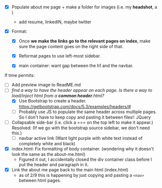 - [X] Populate about me page + make a folder for images (i.e. my **headshot**, a )
    - add resume, linkedIN, maybe twitter    

- [X] Format: 
    - [X] Once **we make the links go to the relevant pages on index**, make sure the page content goes on the right side of that.
    - [X] Reformat pages to use left-most sidebar. 
    - [X] main container: want gap between the h1 and the navbar.


If time permits:
- [ ] Add preview image to ReadME.md
- [ ] *find a way to have the header appear on each page. Is there a way to load/inject html from a **common header**.html?*
    - [X] Use Bootstrap to create a header.
    https://getbootstrap.com/docs/5.3/examples/headers/#
    - [ ] Probably use JS to populate the same header across multiple pages. So I don't have to keep copy and pasting it between files!: JQuery
- [ ] Collapsable side-bar (i.e. click a === on the top left to make it appear.)
Resolved:
(If we go with the bootstrap source sidebar, we don't need this.)
    - [ ] navbar active link (Want light purple with white text instead of completely white and black)
- [X] index.html: Fix formatting of body container. (wondering why it doesn't look the same as the about-me.html)
    - Figured it out, I accidentally closed the div container class before I put the header and paragraph in it.
- [X] Link the about me page back to the main html (index.html)
    - as of 2/9 this is happening by just copying and pasting a `<nav>` between html pages.